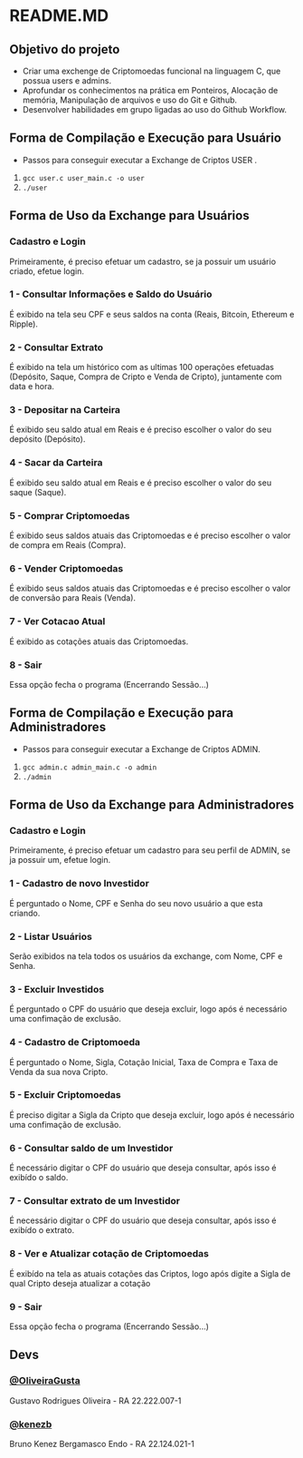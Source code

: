 

# README.MD
## Objetivo do projeto
- Criar uma exchenge de Criptomoedas funcional na linguagem C, que possua users e admins.
- Aprofundar os conhecimentos na prática em Ponteiros, Alocação de memória, Manipulação de arquivos e uso do Git e Github.
- Desenvolver habilidades em grupo ligadas ao uso do Github Workflow.



## Forma de Compilação e Execução para Usuário
- Passos para conseguir executar a Exchange de Criptos USER .
 1. ```gcc user.c user_main.c -o user``` 
 2. ```./user``` 

## Forma de Uso da Exchange para Usuários

### Cadastro e Login 
 Primeiramente, é preciso efetuar um cadastro, se ja possuir um usuário criado, efetue login.

### 1 - Consultar Informações e Saldo do Usuário
 É exibido na tela seu CPF e seus saldos na conta (Reais, Bitcoin, Ethereum e Ripple).

### 2 - Consultar Extrato
 É exibido na tela um histórico com as ultimas 100 operações efetuadas (Depósito, Saque, Compra de Cripto e Venda de Cripto), juntamente com data e hora.

### 3 - Depositar na Carteira 
 É exibido seu saldo atual em Reais e é preciso escolher o valor do seu depósito (Depósito).

### 4 - Sacar da Carteira
 É exibido seu saldo atual em Reais e é preciso escolher o valor do seu saque (Saque).

### 5 - Comprar Criptomoedas
 É exibido seus saldos atuais das Criptomoedas e é preciso escolher o valor de compra em Reais (Compra).

### 6 - Vender Criptomoedas
 É exibido seus saldos atuais das Criptomoedas e é preciso escolher o valor de conversão para Reais (Venda).

### 7 - Ver Cotacao Atual
 É exibido as cotações atuais das Criptomoedas.

### 8 - Sair
 Essa opção fecha o programa (Encerrando Sessão...)


## Forma de Compilação e Execução para Administradores
- Passos para conseguir executar a Exchange de Criptos ADMIN.
 1. ```gcc admin.c admin_main.c -o admin``` 
 2. ```./admin``` 


## Forma de Uso da Exchange para Administradores

### Cadastro e Login 
 Primeiramente, é preciso efetuar um cadastro para seu perfil de ADMIN, se ja possuir um, efetue login.

### 1 - Cadastro de novo Investidor
 É perguntado o Nome, CPF e Senha do seu novo usuário a que esta criando.

### 2 - Listar Usuários
 Serão exibidos na tela todos os usuários da exchange, com Nome, CPF e Senha.

### 3 - Excluir Investidos
 É perguntado o CPF do usuário que deseja excluir, logo após é necessário uma confimação de exclusão.

### 4 - Cadastro de Criptomoeda
 É perguntado o Nome, Sigla, Cotação Inicial, Taxa de Compra e Taxa de Venda da sua nova Cripto.

### 5 - Excluir Criptomoedas
 É preciso digitar a Sigla da Cripto que deseja excluir, logo após é necessário uma confimação de exclusão.

### 6 - Consultar saldo de um Investidor
 É necessário digitar o CPF do usuário que deseja consultar, após isso é exibído o saldo.

### 7 - Consultar extrato de um Investidor
 É necessário digitar o CPF do usuário que deseja consultar, após isso é exibído o extrato.

### 8 - Ver e Atualizar cotação de Criptomoedas
 É exibído na tela as atuais cotações das Criptos, logo após digite a Sigla de qual Cripto deseja atualizar a cotação

### 9 - Sair
 Essa opção fecha o programa (Encerrando Sessão...)




## Devs

### [@OliveiraGusta](https://www.github.com/OliveiraGusta)
Gustavo Rodrigues Oliveira - RA 22.222.007-1

### [@kenezb](https://www.github.com/kenezb)
Bruno Kenez Bergamasco Endo - RA 22.124.021-1


